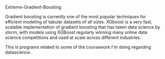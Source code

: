 Extreme-Gradient-Boosting

Gradient boosting is currently one of the most popular techniques for efficient modeling of tabular datasets of all sizes. XGboost is a very fast, scalable implementation of gradient boosting that has taken data science by storm, with models using XGBoost regularly winning many online data science competitions and used at scale across different industries.

This is programs related to some of the coursework I'm doing regarding datascience.
